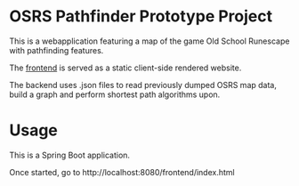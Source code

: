 # OSRS Pathfinder Prototype Project

This is a webapplication featuring a map of the game Old School Runescape with pathfinding features.

The [frontend](https://github.com/OlZe/osrs_pathfinder_frontend) is served as a static client-side rendered website.

The backend uses .json files to read previously dumped OSRS map data, build a graph and perform shortest path algorithms upon.

# Usage

This is a Spring Boot application.

Once started, go to http://localhost:8080/frontend/index.html
